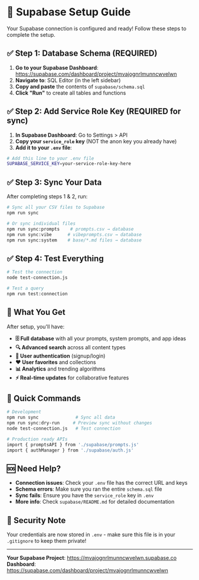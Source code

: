 # 🚀 Supabase Setup Guide

Your Supabase connection is configured and ready! Follow these steps to complete the setup.

## ✅ Step 1: Database Schema (REQUIRED)

1. **Go to your Supabase Dashboard**: https://supabase.com/dashboard/project/mvajognrlmunncwvelwn
2. **Navigate to**: SQL Editor (in the left sidebar)
3. **Copy and paste** the contents of `supabase/schema.sql` 
4. **Click "Run"** to create all tables and functions

## ✅ Step 2: Add Service Role Key (REQUIRED for sync)

1. **In Supabase Dashboard**: Go to Settings > API
2. **Copy your `service_role` key** (NOT the anon key you already have)
3. **Add it to your `.env` file**:

```bash
# Add this line to your .env file
SUPABASE_SERVICE_KEY=your-service-role-key-here
```

## ✅ Step 3: Sync Your Data

After completing steps 1 & 2, run:

```bash
# Sync all your CSV files to Supabase
npm run sync

# Or sync individual files
npm run sync:prompts    # prompts.csv → database
npm run sync:vibe      # vibeprompts.csv → database  
npm run sync:system    # base/*.md files → database
```

## ✅ Step 4: Test Everything

```bash
# Test the connection
node test-connection.js

# Test a query
npm run test:connection
```

## 🎯 What You Get

After setup, you'll have:

- **🗄️ Full database** with all your prompts, system prompts, and app ideas
- **🔍 Advanced search** across all content types
- **👥 User authentication** (signup/login)
- **❤️ User favorites** and collections
- **📊 Analytics** and trending algorithms
- **⚡ Real-time updates** for collaborative features

## 🔧 Quick Commands

```bash
# Development
npm run sync              # Sync all data
npm run sync:dry-run     # Preview sync without changes
node test-connection.js   # Test connection

# Production ready APIs
import { promptsAPI } from './supabase/prompts.js'
import { authManager } from './supabase/auth.js'
```

## 🆘 Need Help?

- **Connection issues**: Check your `.env` file has the correct URL and keys
- **Schema errors**: Make sure you ran the entire `schema.sql` file
- **Sync fails**: Ensure you have the `service_role` key in `.env`
- **More info**: Check `supabase/README.md` for detailed documentation

## 🔐 Security Note

Your credentials are now stored in `.env` - make sure this file is in your `.gitignore` to keep them private!

---

**Your Supabase Project**: https://mvajognrlmunncwvelwn.supabase.co
**Dashboard**: https://supabase.com/dashboard/project/mvajognrlmunncwvelwn